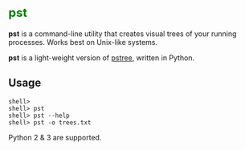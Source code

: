 # <font size =5 color=green>**pst**</font>

**pst** is a command-line utility that creates visual trees of your running processes. Works best on Unix-like systems. 

**pst** is a light-weight version of [pstree](https://en.wikipedia.org/wiki/Pstree), written in Python. 



## Usage

    shell> 
    shell> pst
    shell> pst --help
    shell> pst -o trees.txt

Python 2 & 3 are supported.
